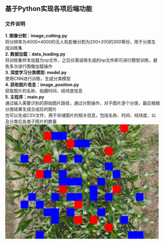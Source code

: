 ## 基于Python实现各项后端功能
### 文件说明
**1. 图像分割：image_cutting.py**  
将分辨率为4000×4000的无人机影像分割为200×200的300等份，用于分类生成训练集    
**2. 数据加载：data_loading.py**  
将训练集样本加载为np文件，之后仅需调用生成的np文件即可进行模型训练，避免多次进行图像加载操作  
**3. 深度学习分类模型: model.py**  
使用CNN进行训练，生成分类模型  
**4. 获取图片信息：image_position.py**  
获取图片的名称、拍摄时间、经纬度信息  
**5. 主程序：main.py**  
通过输入需要识别的原始图片路径，通过分割操作，对子图片逐个分类，最后根据分类结果生成合成后的图片  
也可以生成CSV文件，用于存储图片的相关信息，包括名称、时间、经纬度，以及分类后各类子图片的数量
<img src="https://github.com/ReconTiner/GRAD_PROJECT/blob/main/Python/image_result.jpg" width="500px">
